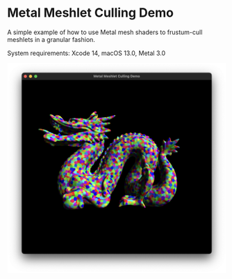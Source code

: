 # Metal Meshlet Culling Demo

A simple example of how to use Metal mesh shaders to frustum-cull meshlets in a granular fashion.

System requirements: Xcode 14, macOS 13.0, Metal 3.0

![A screenshot of the mesh shader in action](screenshots/1.png)